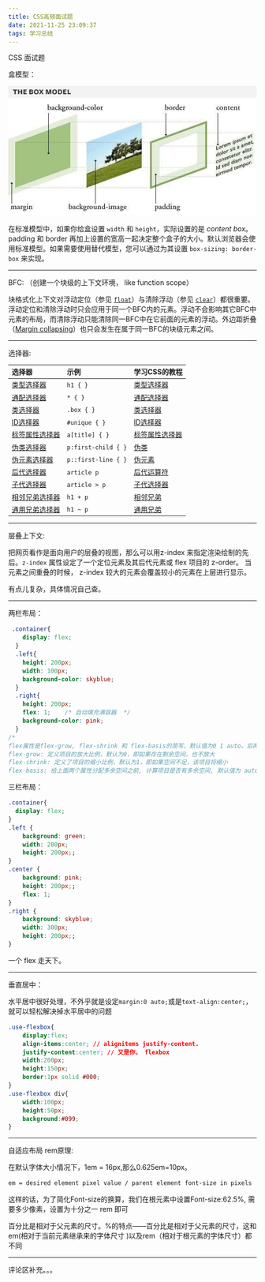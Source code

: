 ```yaml
---
title: CSS高频面试题
date: 2021-11-25 23:09:37
tags: 学习总结
---
```


CSS 面试题

盒模型：

![](../images/posts/photo_2021-11-21_00-39-09.jpg)

在标准模型中，如果你给盒设置 `width` 和 `height`，实际设置的是 *content box*。 padding 和 border 再加上设置的宽高一起决定整个盒子的大小。默认浏览器会使用标准模型。如果需要使用替代模型，您可以通过为其设置 `box-sizing: border-box` 来实现。

---

BFC: （创建一个块级的上下文环境， like function scope）

块格式化上下文对浮动定位（参见 [`float`](https://developer.mozilla.org/zh-CN/docs/Web/CSS/float)）与清除浮动（参见 [`clear`](https://developer.mozilla.org/zh-CN/docs/Web/CSS/clear)）都很重要。浮动定位和清除浮动时只会应用于同一个BFC内的元素。浮动不会影响其它BFC中元素的布局，而清除浮动只能清除同一BFC中在它前面的元素的浮动。外边距折叠（[Margin collapsing](https://developer.mozilla.org/en-US/docs/Web/CSS/CSS_Box_Model/Mastering_margin_collapsing)）也只会发生在属于同一BFC的块级元素之间。

---

选择器:

| 选择器                                                       | 示例                | 学习CSS的教程                                                |
| :----------------------------------------------------------- | :------------------ | :----------------------------------------------------------- |
| [类型选择器](https://developer.mozilla.org/zh-CN/docs/Web/CSS/Type_selectors) | `h1 { }`            | [类型选择器](https://developer.mozilla.org/zh-CN/docs/user:chrisdavidmills/CSS_Learn/CSS_Selectors/Type_Class_and_ID_Selectors#Type_selectors) |
| [通配选择器](https://developer.mozilla.org/zh-CN/docs/Web/CSS/Universal_selectors) | `* { }`             | [通配选择器](https://developer.mozilla.org/zh-CN/docs/user:chrisdavidmills/CSS_Learn/CSS_Selectors/Type_Class_and_ID_Selectors#The_universal_selector) |
| [类选择器](https://developer.mozilla.org/zh-CN/docs/Web/CSS/Class_selectors) | `.box { }`          | [类选择器](https://developer.mozilla.org/zh-CN/docs/user:chrisdavidmills/CSS_Learn/CSS_Selectors/Type_Class_and_ID_Selectors#Class_selectors) |
| [ID选择器](https://developer.mozilla.org/zh-CN/docs/Web/CSS/ID_selectors) | `#unique { }`       | [ID选择器](https://developer.mozilla.org/zh-CN/docs/user:chrisdavidmills/CSS_Learn/CSS_Selectors/Type_Class_and_ID_Selectors#ID_Selectors) |
| [标签属性选择器](https://developer.mozilla.org/zh-CN/docs/Web/CSS/Attribute_selectors) | `a[title] { }`      | [标签属性选择器](https://developer.mozilla.org/zh-CN/docs/User:chrisdavidmills/CSS_Learn/CSS_Selectors/Attribute_selectors) |
| [伪类选择器](https://developer.mozilla.org/zh-CN/docs/Web/CSS/Pseudo-classes) | `p:first-child { }` | [伪类](https://developer.mozilla.org/zh-CN/docs/User:chrisdavidmills/CSS_Learn/CSS_Selectors/Pseuso-classes_and_Pseudo-elements#What_is_a_pseudo-class) |
| [伪元素选择器](https://developer.mozilla.org/zh-CN/docs/Web/CSS/Pseudo-elements) | `p::first-line { }` | [伪元素](https://developer.mozilla.org/zh-CN/docs/User:chrisdavidmills/CSS_Learn/CSS_Selectors/Pseuso-classes_and_Pseudo-elements#What_is_a_pseudo-element) |
| [后代选择器](https://developer.mozilla.org/zh-CN/docs/Web/CSS/Descendant_combinator) | `article p`         | [后代运算符](https://developer.mozilla.org/zh-CN/docs/User:chrisdavidmills/CSS_Learn/CSS_Selectors/Combinators#Descendant_Selector) |
| [子代选择器](https://developer.mozilla.org/zh-CN/docs/Web/CSS/Child_combinator) | `article > p`       | [子代选择器](https://developer.mozilla.org/zh-CN/docs/User:chrisdavidmills/CSS_Learn/CSS_Selectors/Combinators#Child_combinator) |
| [相邻兄弟选择器](https://developer.mozilla.org/zh-CN/docs/Web/CSS/Adjacent_sibling_combinator) | `h1 + p`            | [相邻兄弟](https://developer.mozilla.org/zh-CN/docs/User:chrisdavidmills/CSS_Learn/CSS_Selectors/Combinators#Adjacent_sibling) |
| [通用兄弟选择器](https://developer.mozilla.org/zh-CN/docs/Web/CSS/General_sibling_combinator) | `h1 ~ p`            | [通用兄弟](https://developer.mozilla.org/zh-CN/docs/User:chrisdavidmills/CSS_Learn/CSS_Selectors/Combinators#General_sibling) |

---

层叠上下文:

把网页看作是面向用户的层叠的视图，那么可以用z-index 来指定渲染绘制的先后。`z-index` 属性设定了一个定位元素及其后代元素或 flex 项目的 z-order。 当元素之间重叠的时候， z-index 较大的元素会覆盖较小的元素在上层进行显示。

有点儿复杂，具体情况自己查。

---

两栏布局：

```css
 .container{
    display: flex;
  }
  .left{
    height: 200px;
    width: 100px;
    background-color: skyblue;
  }
  .right{
    height: 200px;
    flex: 1;    /* 自动填充满容器  */
    background-color: pink;
  }
/*
flex属性是flex-grow, flex-shrink 和 flex-basis的简写，默认值为0 1 auto。后两个属性可选。
flex-grow: 定义项目的放大比例，默认为0，即如果存在剩余空间，也不放大
flex-shrink: 定义了项目的缩小比例，默认为1，即如果空间不足，该项目将缩小
flex-basis: 给上面两个属性分配多余空间之前, 计算项目是否有多余空间, 默认值为 auto, 即项目本身的大小 */
```

三栏布局：

```css
.container{
  display: flex;
}
.left {
    background: green;
    width: 200px;
    height: 200px;;
}
.center {
    background: pink;
    height: 200px;;
    flex: 1;
}
.right {
    background: skyblue;
    width: 300px;
    height: 200px;;
}
```

一个 flex 走天下。

---

垂直居中：

水平居中很好处理，不外乎就是设定`margin:0 auto;`或是`text-align:center;`，就可以轻松解决掉水平居中的问题

```css
.use-flexbox{
    display:flex;
    align-items:center; // alignitems justify-content.
    justify-content:center; // 又是你， flexbox
    width:200px;
    height:150px;
    border:1px solid #000;
}
.use-flexbox div{
    width:100px;
    height:50px;
    background:#099;
}
```

---

自适应布局 rem原理:

在默认字体大小情况下，1em = 16px,那么0.625em=10px。

```css
em = desired element pixel value / parent element font-size in pixels
```

这样的话，为了简化Font-size的换算，我们在根元素中设置Font-size:62.5%, 需要多少像素，设置为十分之一 rem 即可

百分比是相对于父元素的尺寸。%的特点——百分比是相对于父元素的尺寸，这和em(相对于当前元素继承来的字体尺寸 )以及rem（相对于根元素的字体尺寸）都不同

---

评论区补充。。。